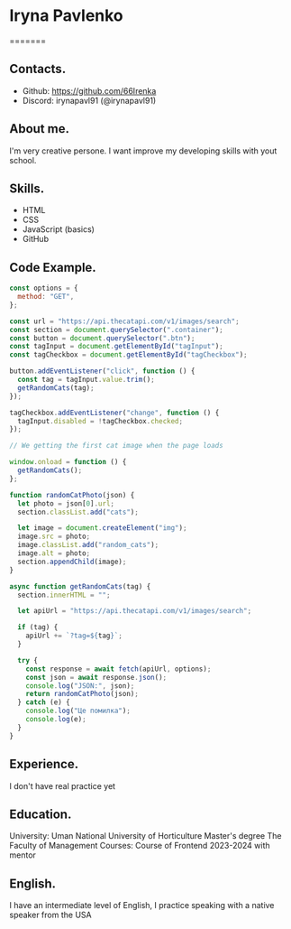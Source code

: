 # Iryna Pavlenko

=======

## Contacts.

- Github: https://github.com/66Irenka
- Discord: irynapavl91 (@irynapavl91)

## About me.

I'm very creative persone. I want improve my developing skills with yout school.

## Skills.

- HTML
- CSS
- JavaScript (basics)
- GitHub

## Code Example.

```javascript
const options = {
  method: "GET",
};

const url = "https://api.thecatapi.com/v1/images/search";
const section = document.querySelector(".container");
const button = document.querySelector(".btn");
const tagInput = document.getElementById("tagInput");
const tagCheckbox = document.getElementById("tagCheckbox");

button.addEventListener("click", function () {
  const tag = tagInput.value.trim();
  getRandomCats(tag);
});

tagCheckbox.addEventListener("change", function () {
  tagInput.disabled = !tagCheckbox.checked;
});

// We getting the first cat image when the page loads

window.onload = function () {
  getRandomCats();
};

function randomCatPhoto(json) {
  let photo = json[0].url;
  section.classList.add("cats");

  let image = document.createElement("img");
  image.src = photo;
  image.classList.add("random_cats");
  image.alt = photo;
  section.appendChild(image);
}

async function getRandomCats(tag) {
  section.innerHTML = "";

  let apiUrl = "https://api.thecatapi.com/v1/images/search";

  if (tag) {
    apiUrl += `?tag=${tag}`;
  }

  try {
    const response = await fetch(apiUrl, options);
    const json = await response.json();
    console.log("JSON:", json);
    return randomCatPhoto(json);
  } catch (e) {
    console.log("Це помилка");
    console.log(e);
  }
}
```

## Experience.

I don't have real practice yet

## Education.

University: Uman National University of Horticulture
Master's degree
The Faculty of Management
Courses: Course of Frontend 2023-2024 with mentor

## English.

I have an intermediate level of English, I practice speaking with a native speaker from the USA
